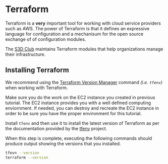 # Terraform
Terraform is a **very** important tool for working with cloud service providers
such as AWS. The power of Terraform is that it defines an expressive language
for configuration and a mechanisum for the open source exchange of of
configuration modules.

The [S3D Club](.) maintains Terraform modules that help organizations manage
their infrastructure.

## Installing Terraform
We recommend using the [Terraform Version
Manager](https://github.com/tfutils/tfenv#tfenv) command _(i.e. `tfenv`)_ when
working with Terraform.

Make sure you do the work on the EC2 instance you created in previous tutorial.
The EC2 instance provides you with a well defined computing enviornment. If
needed, you can destroy and recreate the EC2 instance in order to be sure you
have the proper environment for this tutorial.

Install `tfenv` and then use it to install the latest version of Terraform as
per the documentation provided by the
[tfenv](https://github.com/tfutils/tfenv/blob/master/README.md#tfenv) project.

When this step is complete, executing the following commands should produce
output showing the versions that you installed.

```bash
tfevn --version
terraform --version
```
